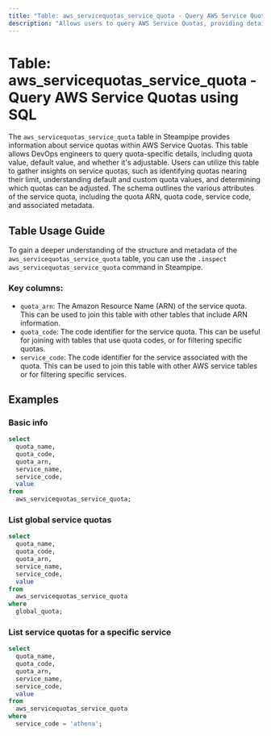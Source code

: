 ```yaml
---
title: "Table: aws_servicequotas_service_quota - Query AWS Service Quotas using SQL"
description: "Allows users to query AWS Service Quotas, providing detailed information about each quota's value, default value, and whether it's adjustable."
---
```


# Table: aws_servicequotas_service_quota - Query AWS Service Quotas using SQL

The `aws_servicequotas_service_quota` table in Steampipe provides information about service quotas within AWS Service Quotas. This table allows DevOps engineers to query quota-specific details, including quota value, default value, and whether it's adjustable. Users can utilize this table to gather insights on service quotas, such as identifying quotas nearing their limit, understanding default and custom quota values, and determining which quotas can be adjusted. The schema outlines the various attributes of the service quota, including the quota ARN, quota code, service code, and associated metadata.

## Table Usage Guide

To gain a deeper understanding of the structure and metadata of the `aws_servicequotas_service_quota` table, you can use the `.inspect aws_servicequotas_service_quota` command in Steampipe.

### Key columns:

- `quota_arn`: The Amazon Resource Name (ARN) of the service quota. This can be used to join this table with other tables that include ARN information.
- `quota_code`: The code identifier for the service quota. This can be useful for joining with tables that use quota codes, or for filtering specific quotas.
- `service_code`: The code identifier for the service associated with the quota. This can be used to join this table with other AWS service tables or for filtering specific services.

## Examples

### Basic info

```sql
select
  quota_name,
  quota_code,
  quota_arn,
  service_name,
  service_code,
  value
from
  aws_servicequotas_service_quota;
```

### List global service quotas

```sql
select
  quota_name,
  quota_code,
  quota_arn,
  service_name,
  service_code,
  value
from
  aws_servicequotas_service_quota
where
  global_quota;
```

### List service quotas for a specific service

```sql
select
  quota_name,
  quota_code,
  quota_arn,
  service_name,
  service_code,
  value
from
  aws_servicequotas_service_quota
where
  service_code = 'athena';
```